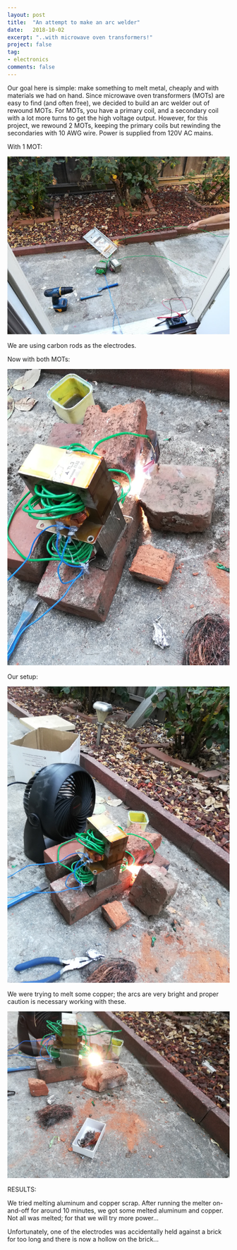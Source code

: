 ```yaml
---
layout: post
title:  "An attempt to make an arc welder"
date:   2018-10-02
excerpt: "..with microwave oven transformers!"
project: false
tag:
- electronics
comments: false
---
```



Our goal here is simple: make something to melt metal, cheaply and with materials we had on hand.
Since microwave oven transformers (MOTs) are easy to find (and often free), we decided to build an
arc welder out of rewound MOTs. 
For MOTs, you have a primary coil, and a secondary coil with a lot more turns to get
the high voltage output. However, for this project, we rewound 2 MOTs, keeping the primary coils but rewinding the 
secondaries with 10 AWG wire. Power is supplied from 120V AC mains.

With 1 MOT:


![Early attempt](/assets/images/motwelder.jpg)

We are using carbon rods as the electrodes.

Now with both MOTs:


![You probably should not try this at home](/assets/images/42806444_170723933815035_7234407917988872192_n.jpg)

Our setup:


![DO NOT TRY THIS AT HOME](/assets/images/42966966_1948918465199278_1135127317660565504_n.jpg)

We were trying to melt some copper; the arcs are very bright and proper caution is necessary working with these.


![BBBBOI](/assets/images/42933460_2049308685379257_6745219715729195008_n.jpg)


RESULTS:

We tried melting aluminum and copper scrap. After running the melter on-and-off for around 10 minutes, we got 
some melted aluminum and copper. Not all was melted; for that 
we will try more power...

Unfortunately, one of the electrodes was accidentally held against a brick for too
long and there is now a hollow on the brick... 


